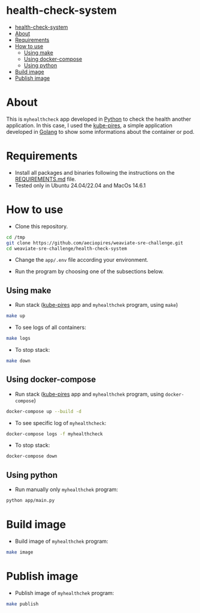 # health-check-system
<!-- TOC -->

- [health-check-system](#health-check-system)
- [About](#about)
- [Requirements](#requirements)
- [How to use](#how-to-use)
  - [Using make](#using-make)
  - [Using docker-compose](#using-docker-compose)
  - [Using python](#using-python)
- [Build image](#build-image)
- [Publish image](#publish-image)

<!-- TOC -->

# About

This is ``myhealthcheck`` app developed in [Python](https://www.python.org) to check the health another application. In this case, I used the [kube-pires](https://gitlab.com/aeciopires/kube-pires/-/tree/master/app), a simple application developed in [Golang](https://go.dev/) to show some informations about the container or pod.

# Requirements

- Install all packages and binaries following the instructions on the [REQUIREMENTS.md](../REQUIREMENTS.md) file.
- Tested only in Ubuntu 24.04/22.04 and MacOs 14.6.1

# How to use

- Clone this repository.

```bash
cd /tmp
git clone https://github.com/aeciopires/weaviate-sre-challenge.git
cd weaviate-sre-challenge/health-check-system
```

- Change the ``app/.env`` file according your environment.

- Run the program by choosing one of the subsections below.

## Using make

- Run stack ([kube-pires](https://gitlab.com/aeciopires/kube-pires/-/tree/master/app) app and ``myhealthchek`` program, using ``make``)

```bash
make up
```

- To see logs of all containers:

```bash
make logs
```

- To stop stack:

```bash
make down
```

## Using docker-compose

- Run stack ([kube-pires](https://gitlab.com/aeciopires/kube-pires/-/tree/master/app) app and ``myhealthchek`` program, using ``docker-compose``)

```bash
docker-compose up --build -d
```

- To see specific log of ``myhealthcheck``:

```bash
docker-compose logs -f myhealthcheck
```

- To stop stack:

```bash
docker-compose down
```

## Using python

- Run manually only ``myhealthchek`` program:

```bash
python app/main.py
```

# Build image

- Build image of ``myhealthchek`` program:

```bash
make image
```

# Publish image

- Publish image of ``myhealthchek`` program:

```bash
make publish
```
